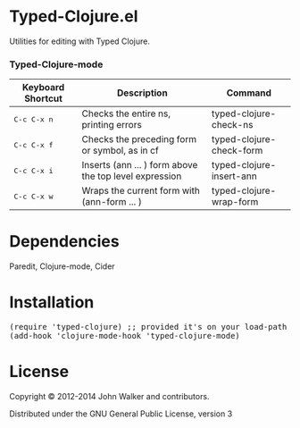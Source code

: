 Typed-Clojure.el
================

Utilities for editing with Typed Clojure. 

### Typed-Clojure-mode

 Keyboard Shortcut    | Description                                              | Command                       
----------------------|----------------------------------------------------------|-------------------------------
 <kbd>C-c C-x n</kbd> | Checks the entire ns, printing errors                    | typed-clojure-check-ns        
 <kbd>C-c C-x f</kbd> | Checks the preceding form or symbol, as in cf            | typed-clojure-check-form 
 <kbd>C-c C-x i</kbd> | Inserts (ann ... ) form above the top level expression | typed-clojure-insert-ann      
 <kbd>C-c C-x w</kbd> | Wraps the current form with (ann-form ... )            | typed-clojure-wrap-form  

Dependencies
================
Paredit, Clojure-mode, Cider

Installation
================
<pre>
(require 'typed-clojure) ;; provided it's on your load-path
(add-hook 'clojure-mode-hook 'typed-clojure-mode)
</pre>

License
================

Copyright © 2012-2014 John Walker and contributors.

Distributed under the GNU General Public License, version 3
